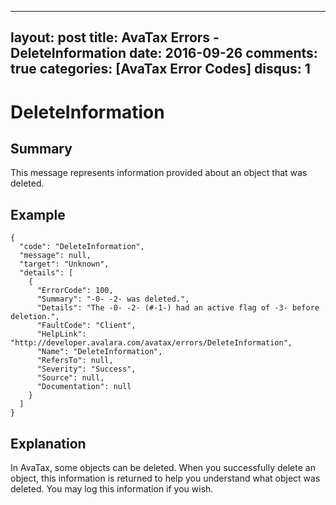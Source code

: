 
---
layout: post
title: AvaTax Errors - DeleteInformation
date: 2016-09-26
comments: true
categories: [AvaTax Error Codes]
disqus: 1
---

# DeleteInformation

## Summary

This message represents information provided about an object that was deleted.

## Example

    {
      "code": "DeleteInformation",
      "message": null,
      "target": "Unknown",
      "details": [
        {
          "ErrorCode": 100,
          "Summary": "-0- -2- was deleted.",
          "Details": "The -0- -2- (#-1-) had an active flag of -3- before deletion.",
          "FaultCode": "Client",
          "HelpLink": "http://developer.avalara.com/avatax/errors/DeleteInformation",
          "Name": "DeleteInformation",
          "RefersTo": null,
          "Severity": "Success",
          "Source": null,
          "Documentation": null
        }
      ]
    }

## Explanation

In AvaTax, some objects can be deleted.  When you successfully delete an object, this information is returned to help you understand what object was deleted.  You may log this information if you wish.